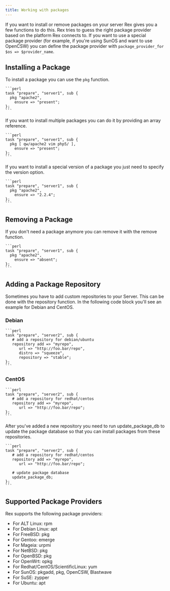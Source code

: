 ```yaml
---
title: Working with packages
---
```


If you want to install or remove packages on your server Rex gives you a few functions to do this. Rex tries to guess the right package provider based on the platform Rex connects to.
If you want to use a special package provider (for example, if you're using SunOS and want to use OpenCSW) you can define the package provider with `package_provider_for $os => $provider_name`.

## Installing a Package

To install a package you can use the `pkg` function.

    ```perl
    task "prepare", "server1", sub {
      pkg "apache2",
        ensure => "present";
    };
    ```

If you want to install multiple packages you can do it by providing an array reference.

    ```perl
    task "prepare", "server1", sub {
      pkg [ qw/apache2 vim php5/ ],
        ensure => "present";
    };
    ```

If you want to install a special version of a package you just need to specify the version option.

    ```perl
    task "prepare", "server1", sub {
      pkg "apache2",
        ensure => "2.2.4";
    };
    ```

## Removing a Package

If you don't need a package anymore you can remove it with the remove function.

    ```perl
    task "prepare", "server1", sub {
      pkg "apache2",
        ensure => "absent";
    };
    ```

## Adding a Package Repository

Sometimes you have to add custom repositories to your Server. This can be done with the repository function. In the following code block you'll see an example for Debian and CentOS.

### Debian

    ```perl
    task "prepare", "server2", sub {
       # add a repository for debian/ubuntu
       repository add => "myrepo",
          url => "http://foo.bar/repo",
          distro => "squeeze",
          repository => "stable";
    };
    ```

### CentOS

    ```perl
    task "prepare", "server2", sub {
       # add a repository for redhat/centos
       repository add => "myrepo",
          url => "http://foo.bar/repo";
    };
    ```

After you've added a new repository you need to run update\_package\_db to update the package database so that you can install packages from these repositories.

    ```perl
    task "prepare", "server2", sub {
       # add a repository for redhat/centos
       repository add => "myrepo",
          url => "http://foo.bar/repo";
           
       # update package database
       update_package_db;
    };
    ```

## Supported Package Providers

Rex supports the following package providers:

-   For ALT Linux: rpm
-   For Debian Linux: apt
-   For FreeBSD: pkg
-   For Gentoo: emerge
-   For Mageia: urpmi
-   For NetBSD: pkg
-   For OpenBSD: pkg
-   For OpenWrt: opkg
-   For Redhat/CentOS/ScientificLinux: yum
-   For SunOS: pkgadd, pkg, OpenCSW, Blastwave
-   For SuSE: zypper
-   For Ubuntu: apt

